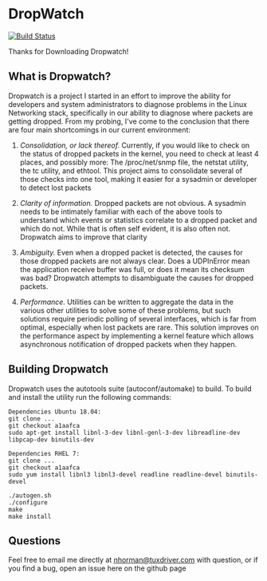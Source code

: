 DropWatch
=========

[![Build Status](https://travis-ci.org/nhorman/dropwatch.svg?branch=master)](https://travis-ci.org/nhorman/dropwatch)

Thanks for Downloading Dropwatch!

What is Dropwatch?
------------------
Dropwatch is a project I started in an effort to improve the ability for
developers and system administrators to diagnose problems in the Linux Networking
stack, specifically in our ability to diagnose where packets are getting
dropped.  From my probing, I've come to the conclusion that there are four main
shortcomings in our current environment:

1) _Consolidation, or lack thereof._  Currently, if you would like to check on the
status of dropped packets in the kernel, you need to check at least 4 places,
and possibly more: The /proc/net/snmp file, the netstat utility, the tc utility,
and ethtool.  This project aims to consolidate several of those checks into one
tool, making it easier for a sysadmin or developer to detect lost packets

2) _Clarity of information._  Dropped packets are not obvious.  A sysadmin needs
to be intimately familiar with each of the above tools to understand which
events or statistics correlate to a dropped packet and which do not.  While that
is often self evident, it is also often not.  Dropwatch aims to improve that
clarity

3) _Ambiguity._  Even when a dropped packet is detected, the causes for those
dropped packets are not always clear.  Does a UDPInError mean the application
receive buffer was full, or does it mean its checksum was bad?  Dropwatch
attempts to disambiguate the causes for dropped packets.

4) _Performance._  Utilities can be written to aggregate the data in the various
other utilities to solve some of these problems, but such solutions require
periodic polling of several interfaces, which is far from optimal, especially
when lost packets are rare.  This solution improves on the performance aspect by
implementing a kernel feature which allows asynchronous notification of dropped
packets when they happen.

Building Dropwatch
------------------
Dropwatch uses the autotools suite (autoconf/automake) to build.  To build and install the utility run the following commands:
```
Dependencies Ubuntu 18.04:
git clone ...
git checkout a1aafca
sudo apt-get install libnl-3-dev libnl-genl-3-dev libreadline-dev libpcap-dev binutils-dev

Dependencies RHEL 7:
git clone ...
git checkout a1aafca
sudo yum install libnl3 libnl3-devel readline readline-devel binutils-devel
```

```
./autogen.sh
./configure
make
make install
```

Questions
---------
Feel free to email me directly at nhorman@tuxdriver.com with question, or if you
find a bug, open an issue here on the github page

